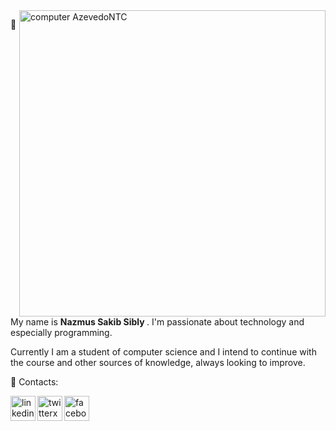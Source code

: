 <img src="https://raw.githubusercontent.com/MicaelliMedeiros/micaellimedeiros/master/image/computer-illustration.png" min-width="490px" max-width="490px" width="490px" align="right" alt="computer AzevedoNTC">
<p align="left">
  📌 My name is <strong> Nazmus Sakib Sibly </strong>. I'm passionate about technology and especially programming.<br>
  
  Currently I am a student of computer science and I intend to continue with the course and other sources of knowledge, always looking to improve.
</p>

<p align="left">
  💌 Contacts:
</p>
<p align="left">  
  <a href="https://www.linkedin.com/in/SakibSibly" alt="Linkedin">
  <img align="left" width="40px" height="40px" src="https://img.icons8.com/fluency/48/linkedin.png" alt="linkedin"/></a>

  <a href="https://twitter.com/SakibSibly" alt="Twitter">
  <img align="left" width="40px" height="40px" src="https://img.icons8.com/fluency/48/twitterx--v1.png" alt="twitterx--v1"/></a>

  <a href="https://www.facebook.com/SakibSibly/" alt="Facebook">
  <img align="left" width="40px" height="40px" src="https://img.icons8.com/fluency/48/facebook.png" alt="facebook"/></a>
</p>
